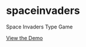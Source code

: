 # spaceinvaders

Space Invaders Type Game

[View the Demo](https://stevereuter.github.io/spaceinvaders/)
